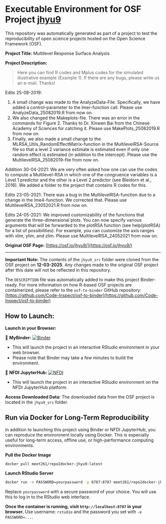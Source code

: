 # Executable Environment for OSF Project [jhyu9](https://osf.io/jhyu9/)

This repository was automatically generated as part of a project to test the reproducibility of open science projects hosted on the Open Science Framework (OSF).

**Project Title:** Multilevel Response Surface Analysis

**Project Description:**
> Here you can find R codes and Mplus codes for the simulated illustrative example (Example 1). If there are any bugs, please write us an e-mail. Thanks!

Edits 25-08-2019: 
1. A small change was made to the AnalyzeData-File. Specifically, we have added a control-parameter to the lmer-function call. Please use AnalyzeData_25082019.R from now on.
2. We also changed the Makeplots-file. There was an error in the commands for Figure 2. Thanks to Dr. Xinwen Bai from the Chinese Academy of Sciences for catching it. Please use MakePlots_25082019.R from now on.
3. Finally, we also made a small change to the MLRSA_Utils_RandomEffectMatrix-function in the MultilevelRSA-Source file so that a level 2 variance estimate is estimated even if only one random effect is estimated (in addition to the intercept). Please use the MultilevelRSA_25082019-file from now on.

Addition 30-04-2021:
We are very often asked how one can use the codes to compute a Multilevel-RSA in which one of the congruence variables is a Level 1 predictor and the other is a Level 2 predictor (see Bleidorn et al., 2016). We added a folder to the project that contains R codes for this.  

Edits 23-05-2021:
There was a bug in the MultilevelRSA-function due to a change in the lme4-function. We corrected that. Please use MultilevelRSA_23052021.R from now on.

Edits 24-05-2021:
We improved customizability of the functions that generate the three-dimensional plots. You can now specify various arguments that will be forwarded to the plotRSA function (see help(plotRSA) for a list of possibilities). For example, you can customize the axis ranges with xlim, ylim, and zlim. Please use MultilevelRSA_24052021 from now on. 

**Original OSF Page:** [https://osf.io/jhyu9/](https://osf.io/jhyu9/)

---

**Important Note:** The contents of the `jhyu9_src` folder were cloned from the OSF project on **12-03-2025**. Any changes made to the original OSF project after this date will not be reflected in this repository.

The `DESCRIPTION` file was automatically added to make this project Binder-ready. For more information on how R-based OSF projects are containerized, please refer to the `osf-to-binder` GitHub repository: [https://github.com/Code-Inspect/osf-to-binder](https://github.com/Code-Inspect/osf-to-binder)

## How to Launch:

**Launch in your Browser:**

🚀 **MyBinder:** [![Binder](https://mybinder.org/badge_logo.svg)](https://mybinder.org/v2/gh/code-inspect-binder/osf_jhyu9/HEAD?urlpath=rstudio)

   * This will launch the project in an interactive RStudio environment in your web browser.
   * Please note that Binder may take a few minutes to build the environment.

🚀 **NFDI JupyterHub:** [![NFDI](https://nfdi-jupyter.de/images/nfdi_badge.svg)](https://hub.nfdi-jupyter.de/r2d/gh/code-inspect-binder/osf_jhyu9/HEAD?urlpath=rstudio)

   * This will launch the project in an interactive RStudio environment on the NFDI JupyterHub platform.

**Access Downloaded Data:**
The downloaded data from the OSF project is located in the `jhyu9_src` folder.

## Run via Docker for Long-Term Reproducibility

In addition to launching this project using Binder or NFDI JupyterHub, you can reproduce the environment locally using Docker. This is especially useful for long-term access, offline use, or high-performance computing environments.

**Pull the Docker Image**

```bash
docker pull meet261/repo2docker-jhyu9:latest
```

**Launch RStudio Server**

```bash
docker run -e PASSWORD=yourpassword -p 8787:8787 meet261/repo2docker-jhyu9
```
Replace `yourpassword` with a secure password of your choice. You will use this to log in to the RStudio web interface.

**Once the container is running, visit `http://localhost:8787` in your browser.**
Use username: `rstudio` and the password you set with `-e PASSWORD=...`.
